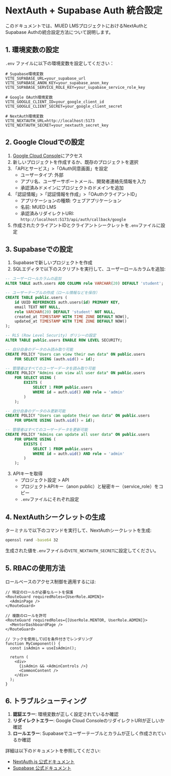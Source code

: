 # NextAuth + Supabase Auth 統合設定

このドキュメントでは、MUED LMSプロジェクトにおけるNextAuthとSupabase Authの統合設定方法について説明します。

## 1. 環境変数の設定

`.env` ファイルに以下の環境変数を設定してください：

```
# Supabase環境変数
VITE_SUPABASE_URL=your_supabase_url
VITE_SUPABASE_ANON_KEY=your_supabase_anon_key
VITE_SUPABASE_SERVICE_ROLE_KEY=your_supabase_service_role_key

# Google OAuth環境変数
VITE_GOOGLE_CLIENT_ID=your_google_client_id
VITE_GOOGLE_CLIENT_SECRET=your_google_client_secret

# NextAuth環境変数
VITE_NEXTAUTH_URL=http://localhost:5173
VITE_NEXTAUTH_SECRET=your_nextauth_secret_key
```

## 2. Google Cloudでの設定

1. [Google Cloud Console](https://console.cloud.google.com/)にアクセス
2. 新しいプロジェクトを作成するか、既存のプロジェクトを選択
3. 「APIとサービス」>「OAuth同意画面」を設定
   - ユーザータイプ: 外部
   - アプリ名、ユーザーサポートメール、開発者連絡先情報を入力
   - 承認済みドメインにプロジェクトのドメインを追加
4. 「認証情報」>「認証情報を作成」>「OAuthクライアントID」
   - アプリケーションの種類: ウェブアプリケーション
   - 名前: MUED LMS
   - 承認済みリダイレクトURI: `http://localhost:5173/api/auth/callback/google`
5. 作成されたクライアントIDとクライアントシークレットを`.env`ファイルに設定

## 3. Supabaseでの設定

1. Supabaseで新しいプロジェクトを作成
2. SQLエディタで以下のスクリプトを実行して、ユーザーロールカラムを追加:

```sql
-- ユーザーロールカラムの追加
ALTER TABLE auth.users ADD COLUMN role VARCHAR(20) DEFAULT 'student';

-- ユーザーテーブルの作成（ロール情報などを保存）
CREATE TABLE public.users (
    id UUID REFERENCES auth.users(id) PRIMARY KEY,
    email TEXT NOT NULL,
    role VARCHAR(20) DEFAULT 'student' NOT NULL,
    created_at TIMESTAMP WITH TIME ZONE DEFAULT NOW(),
    updated_at TIMESTAMP WITH TIME ZONE DEFAULT NOW()
);

-- RLS (Row Level Security) ポリシーの設定
ALTER TABLE public.users ENABLE ROW LEVEL SECURITY;

-- 自分自身のデータのみ読み取り可能
CREATE POLICY "Users can view their own data" ON public.users
    FOR SELECT USING (auth.uid() = id);

-- 管理者はすべてのユーザーデータを読み取り可能
CREATE POLICY "Admins can view all user data" ON public.users
    FOR SELECT USING (
        EXISTS (
            SELECT 1 FROM public.users
            WHERE id = auth.uid() AND role = 'admin'
        )
    );

-- 自分自身のデータのみ更新可能
CREATE POLICY "Users can update their own data" ON public.users
    FOR UPDATE USING (auth.uid() = id);

-- 管理者はすべてのユーザーデータを更新可能
CREATE POLICY "Admins can update all user data" ON public.users
    FOR UPDATE USING (
        EXISTS (
            SELECT 1 FROM public.users
            WHERE id = auth.uid() AND role = 'admin'
        )
    );
```

3. APIキーを取得
   - プロジェクト設定 > API
   - プロジェクトAPIキー（anon public）と秘密キー（service_role）をコピー
   - `.env`ファイルにそれぞれ設定

## 4. NextAuthシークレットの生成

ターミナルで以下のコマンドを実行して、NextAuthシークレットを生成:

```bash
openssl rand -base64 32
```

生成された値を`.env`ファイルの`VITE_NEXTAUTH_SECRET`に設定してください。

## 5. RBACの使用方法

ロールベースのアクセス制御を適用するには:

```tsx
// 特定のロールが必要なルートを保護
<RouteGuard requiredRoles={UserRole.ADMIN}>
  <AdminPage />
</RouteGuard>

// 複数のロールを許可
<RouteGuard requiredRoles={[UserRole.MENTOR, UserRole.ADMIN]}>
  <MentorDashboardPage />
</RouteGuard>

// フックを使用してUIを条件付きでレンダリング
function MyComponent() {
  const isAdmin = useIsAdmin();
  
  return (
    <div>
      {isAdmin && <AdminControls />}
      <CommonContent />
    </div>
  );
}
```

## 6. トラブルシューティング

1. **認証エラー**: 環境変数が正しく設定されているか確認
2. **リダイレクトエラー**: Google Cloud ConsoleのリダイレクトURIが正しいか確認
3. **ロールエラー**: Supabaseでユーザーテーブルとカラムが正しく作成されているか確認

詳細は以下のドキュメントを参照してください:
- [NextAuth.js 公式ドキュメント](https://next-auth.js.org/)
- [Supabase 公式ドキュメント](https://supabase.io/docs) 